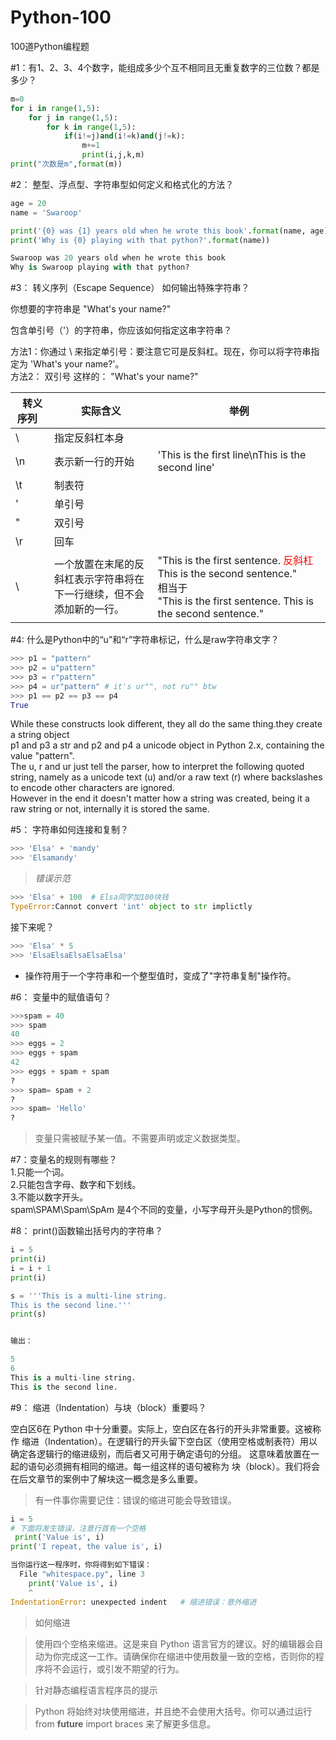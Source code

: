 # Python-100
100道Python编程题

#1：有1、2、3、4个数字，能组成多少个互不相同且无重复数字的三位数？都是多少？
```Python
m=0
for i in range(1,5):
    for j in range(1,5):
        for k in range(1,5):
            if(i!=j)and(i!=k)and(j!=k):
                m+=1
                print(i,j,k,m)
print("次数是m",format(m))
```
#2： 整型、浮点型、字符串型如何定义和格式化的方法？
```Python
age = 20
name = 'Swaroop'

print('{0} was {1} years old when he wrote this book'.format(name, age))
print('Why is {0} playing with that python?'.format(name))

Swaroop was 20 years old when he wrote this book
Why is Swaroop playing with that python?
```

#3： 转义序列（Escape Sequence） 如何输出特殊字符串？

你想要的字符串是 "What's your name?"

包含单引号（'）的字符串，你应该如何指定这串字符串？

方法1：你通过 \ 来指定单引号：要注意它可是反斜杠。现在，你可以将字符串指定为 'What\'s your name?'。<br />
方法2： 双引号 这样的： "What's your name?"

|    转义序列    | 实际含义 |举例 |
| ------- | --- |--- |
| \\ |  指定反斜杠本身 ||
| \n |  表示新一行的开始 |'This is the first line\nThis is the second line'|
| \t |  制表符 ||
| \' |  单引号 ||
| \" |  双引号 ||
| \r |  回车 ||
| \ |  一个放置在末尾的反斜杠表示字符串将在<br />下一行继续，但不会添加新的一行。 |"This is the first sentence. <font color=red>反斜杠</font>This is the second sentence."<br />相当于<br />"This is the first sentence. This is the second sentence."|

#4: 什么是Python中的“u”和“r”字符串标记，什么是raw字符串文字？
```Python
>>> p1 = "pattern"
>>> p2 = u"pattern"
>>> p3 = r"pattern"
>>> p4 = ur"pattern" # it's ur"", not ru"" btw
>>> p1 == p2 == p3 == p4
True
```
While these constructs look different, they all do the same thing.they create a string object<br />
p1 and p3 a str and p2 and p4 a unicode object in Python 2.x, containing the value "pattern".<br />
The u,  r and ur just tell the parser, how to interpret the following quoted string, namely as a unicode text (u) and/or a raw text (r) where backslashes to encode other characters are ignored. <br />
However in the end it doesn't matter how a string was created, being it a raw string or not, internally it is stored the same.

#5： 字符串如何连接和复制？
```Python
>>> 'Elsa' + 'mandy'
>>> 'Elsamandy'
```
> *错误示范*
```Python
>>> 'Elsa' + 100  # Elsa同学加100块钱
TypeError:Cannot convert 'int' object to str implictly
```
接下来呢？
```Python
>>> 'Elsa' * 5
>>> 'ElsaElsaElsaElsaElsa'
```
* 操作符用于一个字符串和一个整型值时，变成了"字符串复制"操作符。

#6： 变量中的赋值语句？
```Python
>>>spam = 40
>>> spam
40
>>> eggs = 2
>>> eggs + spam
42
>>> eggs + spam + spam
?
>>> spam= spam + 2
?
>>> spam= 'Hello'
?
```
>变量只需被赋予某一值。不需要声明或定义数据类型。

#7：变量名的规则有哪些？<br />
1.只能一个词。<br />
2.只能包含字母、数字和下划线。<br />
3.不能以数字开头。<br />
spam\SPAM\Spam\SpAm 是4个不同的变量，小写字母开头是Python的惯例。


#8： print()函数输出括号内的字符串？
```Python
i = 5
print(i)
i = i + 1
print(i)

s = '''This is a multi-line string.
This is the second line.'''
print(s)


输出：

5
6
This is a multi-line string.
This is the second line.

```
#9： 缩进（Indentation）与块（block）重要吗？

空白区6在 Python 中十分重要。实际上，空白区在各行的开头非常重要。这被称作 缩进（Indentation）。在逻辑行的开头留下空白区（使用空格或制表符）用以确定各逻辑行的缩进级别，而后者又可用于确定语句的分组。
这意味着放置在一起的语句必须拥有相同的缩进。每一组这样的语句被称为 块（block）。我们将会在后文章节的案例中了解块这一概念是多么重要。

> 有一件事你需要记住：错误的缩进可能会导致错误。
```Python
i = 5
# 下面将发生错误，注意行首有一个空格
 print('Value is', i)
print('I repeat, the value is', i)

当你运行这一程序时，你将得到如下错误：
  File "whitespace.py", line 3
    print('Value is', i)
    ^
IndentationError: unexpected indent   # 缩进错误：意外缩进
```

>如何缩进

>使用四个空格来缩进。这是来自 Python 语言官方的建议。好的编辑器会自动为你完成这一工作。请确保你在缩进中使用数量一致的空格，否则你的程序将不会运行，或引发不期望的行为。

>针对静态编程语言程序员的提示

>Python 将始终对块使用缩进，并且绝不会使用大括号。你可以通过运行 from __future__ import braces 来了解更多信息。






